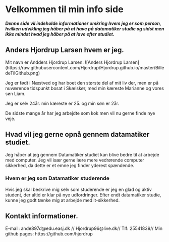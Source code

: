 <h1> Velkommen til min info side </h1>

***Denne side vil indeholde informationer omkring hvem jeg er som person, hvilken udvikling jeg håber på at have på datamatiker studie og sidst men ikke mindst hvad jeg håber på at lave efter studiet.*** 

<h2> Anders Hjordrup Larsen hvem er jeg. </h2>
Mit navn er Andders Hjordrup Larsen.
![Anders Hjordrup Larsen](https://raw.githubusercontent.com/Hjordrup/Hjordrup.github.io/master/BilledeTilGithub.png)

Jeg er født i Næstved og har boet den største del af mit liv der, men er på nuværende tidspunkt bosat i Skælskør, med min kæreste Marianne og vores søn Liam.



Jeg er selv 24år. min kæreste er 25. og min søn er 2år. 



De sidste mange år har jeg arbejdte som kok men vil nu gerne finde nye veje. 


<h2> Hvad vil jeg gerne opnå gennem datamatiker studiet. </h2>
Jeg håber at jeg gennem Datamatiker studiet kan blive bedre til at arbejde med computer.
Jeg vil især gerne lære mere vedrørende computer sikkerhed, da dette er et emne jeg finder yderest spændende. 

<h3> Hvem er jeg som Datamatiker studerende </h3> 
Hvis jeg skal beskrive mig selv som studerende er jeg en glad og aktiv student, der altid er klar på nye udfordringer. 
Efter endt datamatiker studie, kunne jeg godt tænke mig at arbejde med it-sikkerhed. 





 <h2> Kontakt informationer. </h2>
E-mail: ande897d@edu.easj.dk // Hjordrup96@live.dk// 
 Tlf: 25541839//  
Min github pages: https://github.com/hjordrup
